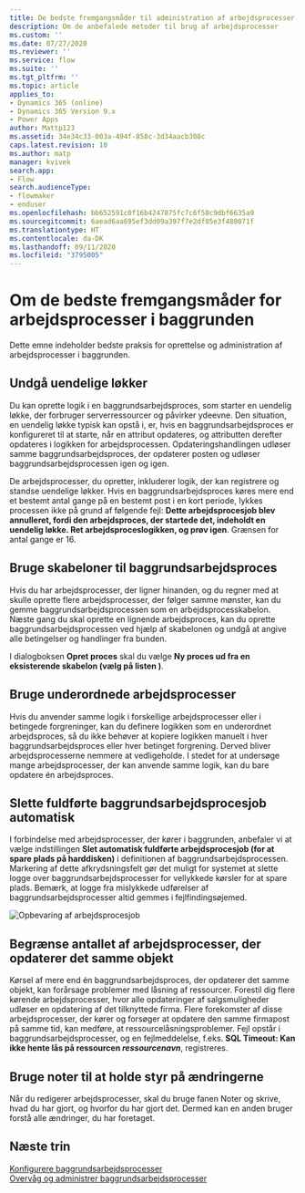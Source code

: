 ```yaml
---
title: De bedste fremgangsmåder til administration af arbejdsprocesser i baggrunden | MicrosoftDocs
description: Om de anbefalede metoder til brug af arbejdsprocesser
ms.custom: ''
ms.date: 07/27/2020
ms.reviewer: ''
ms.service: flow
ms.suite: ''
ms.tgt_pltfrm: ''
ms.topic: article
applies_to:
- Dynamics 365 (online)
- Dynamics 365 Version 9.x
- Power Apps
author: Mattp123
ms.assetid: 34e34c33-003a-494f-858c-3d34aacb308c
caps.latest.revision: 10
ms.author: matp
manager: kvivek
search.app:
- Flow
search.audienceType:
- flowmaker
- enduser
ms.openlocfilehash: bb652591c0f16b4247875fc7c6f58c9dbf6635a9
ms.sourcegitcommit: 6aead6aa695ef3dd09a397f7e2df85e3f480071f
ms.translationtype: HT
ms.contentlocale: da-DK
ms.lasthandoff: 09/11/2020
ms.locfileid: "3795005"
---
```

# <a name="best-practices-for-background-workflow-processes"></a>Om de bedste fremgangsmåder for arbejdsprocesser i baggrunden


Dette emne indeholder bedste praksis for oprettelse og administration af arbejdsprocesser i baggrunden.  
  
<a name="BKMK_AvoidInfiniteLoops"></a>   
## <a name="avoid-infinite-loops"></a>Undgå uendelige løkker  
 Du kan oprette logik i en baggrundsarbejdsproces, som starter en uendelig løkke, der forbruger serverressourcer og påvirker ydeevne. Den situation, en uendelig løkke typisk kan opstå i, er, hvis en baggrundsarbejdsproces er konfigureret til at starte, når en attribut opdateres, og attributten derefter opdateres i logikken for arbejdsprocessen. Opdateringshandlingen udløser samme baggrundsarbejdsproces, der opdaterer posten og udløser baggrundsarbejdsprocessen igen og igen.  
  
 De arbejdsprocesser, du opretter, inkluderer logik, der kan registrere og standse uendelige løkker. Hvis en baggrundsarbejdsproces køres mere end et bestemt antal gange på en bestemt post i en kort periode, lykkes processen ikke på grund af følgende fejl: **Dette arbejdsprocesjob blev annulleret, fordi den arbejdsproces, der startede det, indeholdt en uendelig løkke. Ret arbejdsproceslogikken, og prøv igen**. Grænsen for antal gange er 16.  
  
<a name="BKMK_UseWorkflowTemplates"></a>   
## <a name="use-background-workflow-templates"></a>Bruge skabeloner til baggrundsarbejdsproces  
 Hvis du har arbejdsprocesser, der ligner hinanden, og du regner med at skulle oprette flere arbejdsprocesser, der følger samme mønster, kan du gemme baggrundsarbejdsprocessen som en arbejdsprocesskabelon. Næste gang du skal oprette en lignende arbejdsproces, kan du oprette baggrundsarbejdsprocessen ved hjælp af skabelonen og undgå at angive alle betingelser og handlinger fra bunden.  
  
 I dialogboksen **Opret proces** skal du vælge **Ny proces ud fra en eksisterende skabelon (vælg på listen )**.  
  
<a name="BKMK_UseChildWorkflows"></a>   
## <a name="use-child-workflows"></a>Bruge underordnede arbejdsprocesser  
 Hvis du anvender samme logik i forskellige arbejdsprocesser eller i betingede forgreninger, kan du definere logikken som en underordnet arbejdsproces, så du ikke behøver at kopiere logikken manuelt i hver baggrundsarbejdsproces eller hver betinget forgrening. Derved bliver arbejdsprocesserne nemmere at vedligeholde. I stedet for at undersøge mange arbejdsprocesser, der kan anvende samme logik, kan du bare opdatere én arbejdsproces.  
  
## <a name="automatically-delete-completed-background-workflow-jobs"></a>Slette fuldførte baggrundsarbejdsprocesjob automatisk
I forbindelse med arbejdsprocesser, der kører i baggrunden, anbefaler vi at vælge indstillingen **Slet automatisk fuldførte arbejdsprocesjob (for at spare plads på harddisken)** i definitionen af baggrundsarbejdsprocessen. Markering af dette afkrydsningsfelt gør det muligt for systemet at slette logge over baggrundsarbejdsprocesser for vellykkede kørsler for at spare plads. Bemærk, at logge fra mislykkede udførelser af baggrundsarbejdsprocesser altid gemmes i fejlfindingsøjemed.  

![Opbevaring af arbejdsprocesjob](media/workflow-job-retention.png)

## <a name="limit-the-number-of-workflows-that-update-the-same-entity"></a>Begrænse antallet af arbejdsprocesser, der opdaterer det samme objekt
Kørsel af mere end én baggrundsarbejdsproces, der opdaterer det samme objekt, kan forårsage problemer med låsning af ressourcer. Forestil dig flere kørende arbejdsprocesser, hvor alle opdateringer af salgsmuligheder udløser en opdatering af det tilknyttede firma. Flere forekomster af disse arbejdsprocesser, der kører og forsøger at opdatere den samme firmapost på samme tid, kan medføre, at ressourcelåsningsproblemer. Fejl opstår i baggrundsarbejdsprocesser, og en fejlmeddelelse, f.eks. **SQL Timeout: Kan ikke hente lås på ressourcen _ressourcenavn_**, registreres. 

  
<a name="BKMK_DocumentChangesUsingNotes"></a>   
## <a name="use-notes-to-keep-track-of-changes"></a>Bruge noter til at holde styr på ændringerne  
 Når du redigerer arbejdsprocesser, skal du bruge fanen Noter og skrive, hvad du har gjort, og hvorfor du har gjort det. Dermed kan en anden bruger forstå alle ændringer, du har foretaget.  
  
## <a name="next-steps"></a>Næste trin  
 <!-- [Workflow processes overview](workflow-processes.md)    -->
 [Konfigurere baggrundsarbejdsprocesser](configure-workflow-steps.md)   
 [Overvåg og administrer baggrundsarbejdsprocesser](monitor-manage-processes.md)
   
